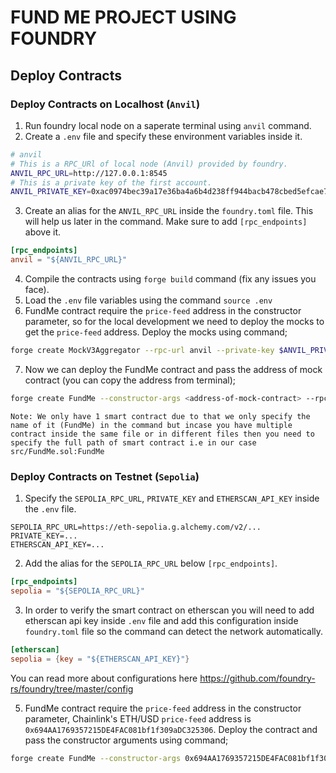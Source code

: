 
# FUND ME PROJECT USING FOUNDRY

## Deploy Contracts

### Deploy Contracts on Localhost (`Anvil`)

1. Run foundry local node on a saperate terminal using `anvil` command.
2. Create a `.env` file and specify these environment variables inside it.

```bash
# anvil
# This is a RPC_URl of local node (Anvil) provided by foundry.
ANVIL_RPC_URL=http://127.0.0.1:8545
# This is a private key of the first account.
ANVIL_PRIVATE_KEY=0xac0974bec39a17e36ba4a6b4d238ff944bacb478cbed5efcae784d7bf4f2ff80
```

3. Create an alias for the `ANVIL_RPC_URL` inside the `foundry.toml` file. This will help us later in the command. Make sure to add `[rpc_endpoints]` above it.

```toml
[rpc_endpoints]
anvil = "${ANVIL_RPC_URL}"
```

4. Compile the contracts using `forge build` command (fix any issues you face).
5. Load the `.env` file variables using the command `source .env`
6. FundMe contract require the `price-feed` address in the constructor parameter, so for the local development we need to deploy the mocks to get the `price-feed` address. Deploy the mocks using command;

```bash
forge create MockV3Aggregator --rpc-url anvil --private-key $ANVIL_PRIVATE_KEY
```

7. Now we can deploy the FundMe contract and pass the address of mock contract (you can copy the address from terminal);

```bash
forge create FundMe --constructor-args <address-of-mock-contract> --rpc-url anvil --private-key $ANVIL_PRIVATE_KEY
```

`Note: We only have 1 smart contract due to that we only specify the name of it (FundMe) in the command but incase you have multiple contract inside the same file or in different files then you need to specify the full path of smart contract i.e in our case src/FundMe.sol:FundMe`

### Deploy Contracts on Testnet (`Sepolia`)

1. Specify the `SEPOLIA_RPC_URL`, `PRIVATE_KEY` and `ETHERSCAN_API_KEY` inside the `.env` file.

```env
SEPOLIA_RPC_URL=https://eth-sepolia.g.alchemy.com/v2/...
PRIVATE_KEY=...
ETHERSCAN_API_KEY=...
```

2. Add the alias for the `SEPOLIA_RPC_URL` below `[rpc_endpoints]`.

```toml
[rpc_endpoints]
sepolia = "${SEPOLIA_RPC_URL}"
```

3. In order to verify the smart contract on etherscan you will need to add etherscan api key inside `.env` file and add this configuration inside `foundry.toml` file so the command can detect the network automatically.

```toml
[etherscan]
sepolia = {key = "${ETHERSCAN_API_KEY}"}
```

You can read more about configurations here https://github.com/foundry-rs/foundry/tree/master/config

5. FundMe contract require the `price-feed` address in the constructor parameter, Chainlink's ETH/USD `price-feed` address is `0x694AA1769357215DE4FAC081bf1f309aDC325306`. Deploy the contract and pass the constructor arguments using command;

```bash
forge create FundMe --constructor-args 0x694AA1769357215DE4FAC081bf1f309aDC325306 --rpc-url sepolia --private-key $PRIVATE_KEY --verify
```
